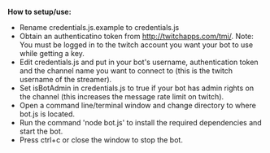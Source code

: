 **How to setup/use:**

- Rename credentials.js.example to credentials.js
- Obtain an authenticatino token from http://twitchapps.com/tmi/. Note: You must be logged in to the twitch account you want your bot to use while getting a key.
- Edit credentials.js and put in your bot's username, authentication token and the channel name you want to connect to (this is the twitch username of the streamer).
- Set isBotAdmin in credentials.js to true if your bot has admin rights on the channel (this increases the message rate limit on twitch).
- Open a command line/terminal window and change directory to where bot.js is located.
- Run the command 'node bot.js' to install the required dependencies and start the bot.
- Press ctrl+c or close the window to stop the bot.

